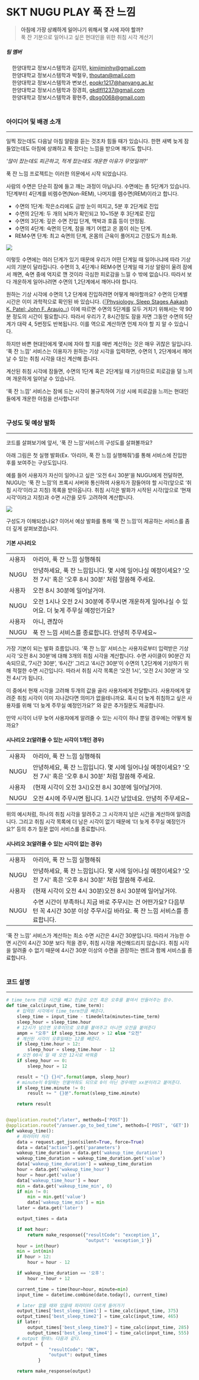 # SKT NUGU PLAY 푹 잔 느낌  
   
> **아침에 가장 상쾌하게 일어나기 위해서 몇 시에 자야 할까?**  
> 푹 잔 기분으로 일어나고 싶은 현대인을 위한 취침 시각 계산기


  
##### 팀 멤버
&nbsp;&nbsp;&nbsp;&nbsp;한양대학교 정보시스템학과 김지민, kimjiminhy@gmail.com  
&nbsp;&nbsp;&nbsp;&nbsp;한양대학교 정보시스템학과 박철우, thoutan@mail.com  
&nbsp;&nbsp;&nbsp;&nbsp;한양대학교 정보시스템학과 변보선, eoqkr1217@hanyang.ac.kr    
&nbsp;&nbsp;&nbsp;&nbsp;한양대학교 정보시스템학과 장경희, gkdlfl1237@gmail.com  
&nbsp;&nbsp;&nbsp;&nbsp;한양대학교 정보시스템학과 황현주, dbsg0068@gmail.com  
  ㅤ
  ㅤ
  ㅤ
### 아이디어 및 배경 소개  
-----------------------------------------------
일찍 잤는데도 다음날 아침 알람을 듣는 것조차 힘들 때가 있습니다.
한편 새벽 늦게 잠들었는데도 아침에 상쾌하고 푹 잤다는 느낌을 받으며 깨기도 합니다.

*'많이 잤는데도 피곤하고, 적게 잤는데도 개운한 이유가 무엇일까?'*

푹 잔 느낌 프로젝트는 이러한 의문에서 시작 되었습니다.  
  
사람의 수면은 단순히 잠에 들고 깨는 과정이 아닙니다.
수면에는 총 5단계가 있습니다. 1단계부터 4단계를 비렘수면(Non-REM), 나머지를 렘수면(REM)이라고 합니다.  
  
* 수면의 1단계: 작은소리에도 금방 눈이 떠지고, 5분 후 2단계로 진입  
* 수면의 2단계: 두 개의 뇌파가 확인되고 10~15분 후 3단계로 진입  
* 수면의 3단계: 깊은 수면 진입 단계, 맥박과 호흡 등이 안정됨.  
* 수면의 4단계: 숙면의 단계, 잠을 깨기 어렵고 온 몸이 쉬는 단계.  
* REM수면 단계: 최고 숙면의 단계, 온몸의 근육이 풀어지고 긴장도가 최소화.
  
![](https://inmun360.culture.go.kr/upload/board/image/95/2358895_201810251428505600.jpg)
  
이렇듯 수면에는 여러 단계가 있기 때문에 우리가 어떤 단계일 때 일어나냐에 따라 기상 시의 기분이 달라집니다.
수면의 3, 4단계나 REM수면 단계일 때 기상 알람이 울려 잠에서 깨면, 숙면 중에 억지로 깬 것이라 극심한 피로감을 느낄 수 밖에 없습니다.
따라서 보다 개운하게 일어나려면 수면의 1,2단계에서 깨어나야 합니다.

원하는 기상 시각에 수면의 1,2 단계에 진입하려면 어떻게 해야할까요? 수면의 단계별 시간은 이미 과학적으로 확인된 바 있습니다. ([『Physiology, Sleep Stages Aakash K. Patel; John F. Araujo.』](https://www.ncbi.nlm.nih.gov/pubmed/30252388))
이에 따르면 수면의 5단계를 모두 거치기 위해서는 약 90분 정도의 시간이 필요합니다.
따라서 우리가 7, 8시간정도 잠을 자면 그동안 수면의 5단계가 대략 4, 5번정도 반복됩니다.
이를 역으로 계산하면 언제 자야 할 지 알 수 있습니다.

하지만 바쁜 현대인에게 몇시에 자야 할 지를 매번 계산하는 것은 매우 귀찮은 일입니다.
‘푹 잔 느낌’ 서비스는 이용자가 원하는 기상 시각을 입력하면, 수면의 1, 2단계에서 깨어날 수 있는 취침 시각을 대신 계산해 줍니다.

계산된 취침 시각에 잠들면, 수면의 1단계 혹은 2단계일 때 기상하므로 피로감을 덜 느끼며 개운하게 일어날 수 있습니다.

‘푹 잔 느낌’ 서비스는 잠에 드는 시각이 불규칙하여 기상 시에 피로감을 느끼는 현대인들에게 개운한 아침을 선사합니다!  
  ㅤ
  ㅤ
  ㅤ
### 구성도 및 예상 발화
-----------------------------------------------
코드를 살펴보기에 앞서, '푹 잔 느낌'서비스의 구성도를 살펴볼까요?  
  
아래 그림은 첫 실행 발화(Ex. ‘아리아, 푹 잔 느낌 실행해줘’)를 통해 서비스에 진입한 후를 보여주는 구상도입니다.

예를 들어 사용자가 자신이 일어나고 싶은 ‘오전 6시 30분’을 NUGU에게 전달하면, NUGU는 ‘푹 잔 느낌’의 프록시 서버와 통신하여 사용자가 잠들어야 할 시각(앞으로 ‘취침 시각’이라고 지칭) 목록을 받아옵니다. 취침 시각은 발화가 시작된 시각(앞으로 ‘현재 시각’이라고 지칭)과 수면 시간을 모두 고려하여 계산합니다.
  
![](./image/serviceflow.jpeg)
  
구성도가 이해되셨나요? 이어서 예상 발화를 통해 ‘푹 잔 느낌’이 제공하는 서비스를 좀 더 깊게 살펴보겠습니다.  

#### 기본 시나리오
  
  | | |  
  |----------|----------------|  
  | 사용자 | 아리아, 푹 잔 느낌 실행해줘 |  
  | NUGU | 안녕하세요, 푹 잔 느낌입니다. 몇 시에 일어나실 예정이세요? '오전 7시' 혹은 '오후 8시 30분' 처럼 말씀해 주세요. |  
  | 사용자 | 오전 8시 30분에 일어날거야. |  
  | NUGU | 오전 1시나 오전 2시 30분에 주무시면 개운하게 일어나실 수 있어요. 더 늦게 주무실 예정인가요? |  
  | 사용자 | 아니, 괜찮아 |  
  | NUGU | 푹 잔 느낌 서비스를 종료합니다. 안녕히 주무세요~ |  

가장 기본이 되는 발화 흐름입니다. ‘푹 잔 느낌’ 서비스는 사용자로부터 입력받은 기상 시각 ‘오전 8시 30분’에 대해 3개의 취침 시각을 계산합니다. 수면 사이클이 90분간 지속되므로, ’7시간 30분’, ‘6시간’ 그리고 ‘4시간 30분’이 수면의 1,2단계에 기상하기 위해 적절한 수면 시간입니다. 따라서 취침 시각 목록은 ‘오전 1시’, ‘오전 2시 30분’과 ‘오전 4시’가 됩니다.

이 중에서 현재 시각을 고려해 두개의 값을 골라 사용자에게 전달합니다. 사용자에게 알려준 취침 시각이 이미 지나갔다면 의미가 없을테니까요. 혹시 더 늦게 취침하고 싶은 사용자를 위해 ‘더 늦게 주무실 예정인가요?’ 와 같은 추가질문도 제공합니다.

만약 시각이 너무 늦어 사용자에게 알려줄 수 있는 시각이 하나 뿐일 경우에는 어떻게 될까요?  
  
  
#### 시나리오 2(알려줄 수 있는 시각이 1개인 경우)
  
  | | |  
  |----------|----------------|  
  | 사용자 | 아리아, 푹 잔 느낌 실행해줘 |  
  | NUGU | 안녕하세요, 푹 잔 느낌입니다. 몇 시에 일어나실 예정이세요? '오전 7시' 혹은 '오후 8시 30분' 처럼 말씀해 주세요. |  
  | 사용자 | (현재 시각이 오전 3시)오전 8시 30분에 일어날거야. |  
  | NUGU | 오전 4시에 주무시면 됩니다. 1시간 남았네요. 안녕히 주무세요~ |  
  
  
위의 예시처럼, 하나의 취침 시각을 알려주고 그 시각까지 남은 시간을 계산하여 알려줍니다. 그리고 취침 시각 목록에 더 남은 시각이 없기 때문에 ‘더 늦게 주무실 예정인가요?’ 등의 추가 질문 없이 서비스를 종료합니다.  

#### 시나리오 3(알려줄 수 있는 시각이 없는 경우)
  
  | | |  
  |----------|----------------|  
  | 사용자 | 아리아, 푹 잔 느낌 실행해줘 |  
  | NUGU | 안녕하세요, 푹 잔 느낌입니다. 몇 시에 일어나실 예정이세요? '오전 7시' 혹은 '오후 8시 30분' 처럼 말씀해 주세요. |  
  | 사용자 | (현재 시각이 오전 4시 30분)오전 8시 30분에 일어날거야. |  
  | NUGU | 수면 시간이 부족하니 지금 바로 주무시는 건 어떤가요? 다음부턴 꼭 4시간 30분 이상 주무시길 바라요. 푹 잔 느낌 서비스를 종료합니다. |  
  
‘푹 잔 느낌’ 서비스가 계산하는 최소 수면 시간은 4시간 30분입니다. 따라서 가능한 수면 시간이 4시간 30분 보다 적을 경우, 취침 시각을 계산해드리지 않습니다. 취침 시각을 알려줄 수 없기 때문에 4시간 30분 이상의 수면을 권장하는 멘트과 함께 서비스를 종료합니다.  
  ㅤ
  ㅤ
  ㅤ
### 코드 설명
-----------------------------------------------
  
~~~python
# time_term 만큼 시간을 빼고 한글로 오전 혹은 오후를 붙여서 만들어주는 함수.
def time_calc(input_time, time_term):
    # 입력된 시각에서 time_term만큼 빼준다.
    sleep_time = input_time - timedelta(minutes=time_term)
    sleep_hour = sleep_time.hour
    # 12시가 넘으면 오후이므로 오후를 붙여주고 아니면 오전을 붙여준다
    ampm = "오후" if sleep_time.hour > 12 else "오전"
    # 계산된 시각이 오후일때는 12를 빼준다.
    if sleep_time.hour > 12:
        sleep_hour = sleep_time.hour - 12
    # 오전 00시 일 때 오전 12시로 바꿔줌
    if sleep_hour == 0:
        sleep_hour = 12

    result = "{} {}시".format(ampm, sleep_hour)
    # minute이 0일때는 안붙여줘도 되므로 0이 아닌 경우에만 xx분이라고 붙여준다.
    if sleep_time.minute != 0:
        result += " {}분".format(sleep_time.minute)

    return result


@application.route("/later", methods=['POST'])
@application.route("/answer.go_to_bed_time", methods=['POST', 'GET'])
def wakeup_time():
    # 파라미터 처리
    data = request.get_json(silent=True, force=True)
    data = data["action"].get('parameters')
    wakeup_time_duration = data.get('wakeup_time_duration')
    wakeup_time_duration = wakeup_time_duration.get('value')
    data['wakeup_time_duration'] = wakeup_time_duration
    hour = data.get('wakeup_time_hour')
    hour = hour.get('value')
    data['wakeup_time_hour'] = hour
    min = data.get('wakeup_time_min', 0)
    if min != 0:
        min = min.get('value')
        data['wakeup_time_min'] = min
    later = data.get('later')

    output_times = data

    if not hour:
        return make_response({"resultCode": "exception_1",
                              "output": 'exception_1'})
    hour = int(hour)
    min = int(min)
    if hour > 12:
        hour = hour - 12

    if wakeup_time_duration == '오후':
        hour = hour + 12

    current_time = time(hour=hour, minute=min)
    input_time = datetime.combine(date.today(), current_time)

    # later 없을 때와 있을때 파라미터 다르게 들어가기
    output_times['best_sleep_time1'] = time_calc(input_time, 375)
    output_times['best_sleep_time2'] = time_calc(input_time, 465)
    if later:
        output_times['best_sleep_time3'] = time_calc(input_time, 285)
        output_times['best_sleep_time4'] = time_calc(input_time, 555)
    # output 형태느 다음과 같다.
    output = {
                "resultCode": "OK",
                "output": output_times
            }

    return make_response(output)
~~~
